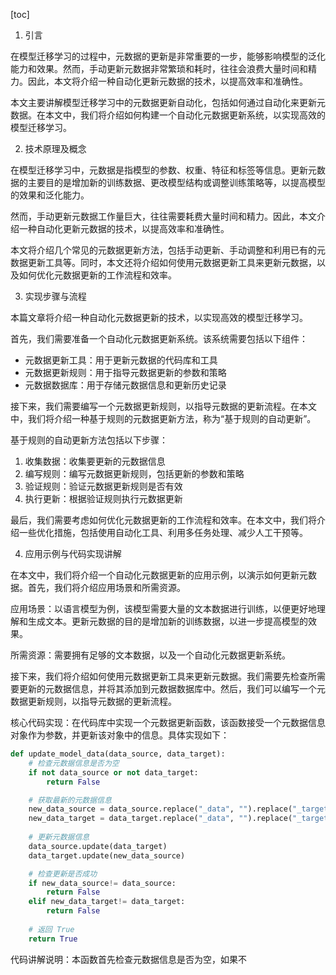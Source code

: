 
[toc]                    
                
                
1. 引言

在模型迁移学习的过程中，元数据的更新是非常重要的一步，能够影响模型的泛化能力和效果。然而，手动更新元数据非常繁琐和耗时，往往会浪费大量时间和精力。因此，本文将介绍一种自动化更新元数据的技术，以提高效率和准确性。

本文主要讲解模型迁移学习中的元数据更新自动化，包括如何通过自动化来更新元数据。在本文中，我们将介绍如何构建一个自动化元数据更新系统，以实现高效的模型迁移学习。

2. 技术原理及概念

在模型迁移学习中，元数据是指模型的参数、权重、特征和标签等信息。更新元数据的主要目的是增加新的训练数据、更改模型结构或调整训练策略等，以提高模型的效果和泛化能力。

然而，手动更新元数据工作量巨大，往往需要耗费大量时间和精力。因此，本文介绍一种自动化更新元数据的技术，以提高效率和准确性。

本文将介绍几个常见的元数据更新方法，包括手动更新、手动调整和利用已有的元数据更新工具等。同时，本文还将介绍如何使用元数据更新工具来更新元数据，以及如何优化元数据更新的工作流程和效率。

3. 实现步骤与流程

本篇文章将介绍一种自动化元数据更新的技术，以实现高效的模型迁移学习。

首先，我们需要准备一个自动化元数据更新系统。该系统需要包括以下组件：

- 元数据更新工具：用于更新元数据的代码库和工具
- 元数据更新规则：用于指导元数据更新的参数和策略
- 元数据数据库：用于存储元数据信息和更新历史记录

接下来，我们需要编写一个元数据更新规则，以指导元数据的更新流程。在本文中，我们将介绍一种基于规则的元数据更新方法，称为“基于规则的自动更新”。

基于规则的自动更新方法包括以下步骤：

1. 收集数据：收集要更新的元数据信息
2. 编写规则：编写元数据更新规则，包括更新的参数和策略
3. 验证规则：验证元数据更新规则是否有效
4. 执行更新：根据验证规则执行元数据更新

最后，我们需要考虑如何优化元数据更新的工作流程和效率。在本文中，我们将介绍一些优化措施，包括使用自动化工具、利用多任务处理、减少人工干预等。

4. 应用示例与代码实现讲解

在本文中，我们将介绍一个自动化元数据更新的应用示例，以演示如何更新元数据。首先，我们将介绍应用场景和所需资源。

应用场景：以语言模型为例，该模型需要大量的文本数据进行训练，以便更好地理解和生成文本。更新元数据的目的是增加新的训练数据，以进一步提高模型的效果。

所需资源：需要拥有足够的文本数据，以及一个自动化元数据更新系统。

接下来，我们将介绍如何使用元数据更新工具来更新元数据。我们需要先检查所需要更新的元数据信息，并将其添加到元数据数据库中。然后，我们可以编写一个元数据更新规则，以指导元数据的更新流程。

核心代码实现：在代码库中实现一个元数据更新函数，该函数接受一个元数据信息对象作为参数，并更新该对象中的信息。具体实现如下：

```python
def update_model_data(data_source, data_target):
    # 检查元数据信息是否为空
    if not data_source or not data_target:
        return False

    # 获取最新的元数据信息
    new_data_source = data_source.replace("_data", "").replace("_target", "").replace("_model", "")
    new_data_target = data_target.replace("_data", "").replace("_target", "")
    
    # 更新元数据信息
    data_source.update(data_target)
    data_target.update(new_data_source)

    # 检查更新是否成功
    if new_data_source!= data_source:
        return False
    elif new_data_target!= data_target:
        return False
    
    # 返回 True
    return True
```

代码讲解说明：本函数首先检查元数据信息是否为空，如果不

